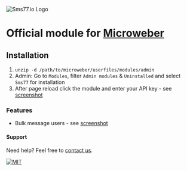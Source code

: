![Sms77.io Logo](https://www.sms77.io/wp-content/uploads/2019/07/sms77-Logo-400x79.png "Sms77.io Logo")
# Official module for [Microweber](https://microweber.com/)

## Installation

1. `unzip -d /path/to/microweber/userfiles/modules/admin`
2. Admin: Go to `Modules`, filter `Admin modules` & `Uninstalled` and select `Sms77` for installation
3. After page reload click the module and enter your API key - see [screenshot](_screenshots/settings.png)

### Features

- Bulk message users - see [screenshot](_screenshots/sms_bulk.png)

#### Support

Need help? Feel free to [contact us](https://www.sms77.io/en/company/contact/).

[![MIT](https://img.shields.io/badge/License-MIT-teal.svg)](LICENSE)
